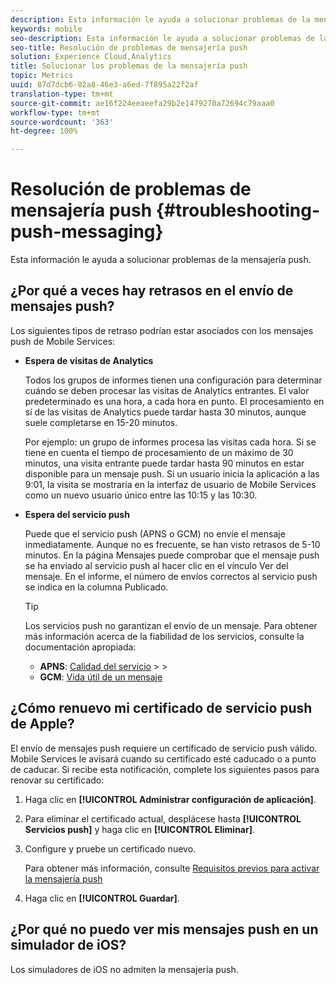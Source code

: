 ```yaml
---
description: Esta información le ayuda a solucionar problemas de la mensajería push.
keywords: mobile
seo-description: Esta información le ayuda a solucionar problemas de la mensajería push.
seo-title: Resolución de problemas de mensajería push
solution: Experience Cloud,Analytics
title: Solucionar los problemas de la mensajería push
topic: Metrics
uuid: 87d7dcb6-82a8-46e3-a6ed-7f895a22f2af
translation-type: tm+mt
source-git-commit: ae16f224eeaeefa29b2e1479270a72694c79aaa0
workflow-type: tm+mt
source-wordcount: '363'
ht-degree: 100%

---
```



# Resolución de problemas de mensajería push {#troubleshooting-push-messaging}

Esta información le ayuda a solucionar problemas de la mensajería push.

## ¿Por qué a veces hay retrasos en el envío de mensajes push?

Los siguientes tipos de retraso podrían estar asociados con los mensajes push de Mobile Services:

* **Espera de visitas de Analytics**

   Todos los grupos de informes tienen una configuración para determinar cuándo se deben procesar las visitas de Analytics entrantes. El valor predeterminado es una hora, a cada hora en punto. El procesamiento en sí de las visitas de Analytics puede tardar hasta 30 minutos, aunque suele completarse en 15-20 minutos.

   Por ejemplo: un grupo de informes procesa las visitas cada hora. Si se tiene en cuenta el tiempo de procesamiento de un máximo de 30 minutos, una visita entrante puede tardar hasta 90 minutos en estar disponible para un mensaje push. Si un usuario inicia la aplicación a las 9:01, la visita se mostraría en la interfaz de usuario de Mobile Services como un nuevo usuario único entre las 10:15 y las 10:30.

* **Espera del servicio push**

   Puede que el servicio push (APNS o GCM) no envíe el mensaje inmediatamente. Aunque no es frecuente, se han visto retrasos de 5-10 minutos. En la página Mensajes puede comprobar que el mensaje push se ha enviado al servicio push al hacer clic en el vínculo Ver del mensaje. En el informe, el número de envíos correctos al servicio push se indica en la columna Publicado.

   >[!TIP]
   >
   >Los servicios push no garantizan el envío de un mensaje. Para obtener más información acerca de la fiabilidad de los servicios, consulte la documentación apropiada:
   >
   >* **APNS**: [Calidad del servicio](https://developer.apple.com/documentation/usernotifications)
      >
      >
   * **GCM**: [Vida útil de un mensaje](https://developers.google.com/cloud-messaging/concept-options)


## ¿Cómo renuevo mi certificado de servicio push de Apple?

El envío de mensajes push requiere un certificado de servicio push válido. Mobile Services le avisará cuando su certificado esté caducado o a punto de caducar. Si recibe esta notificación, complete los siguientes pasos para renovar su certificado:

1. Haga clic en **[!UICONTROL Administrar configuración de aplicación]**.
2. Para eliminar el certificado actual, desplácese hasta **[!UICONTROL Servicios push]** y haga clic en **[!UICONTROL Eliminar]**.
3. Configure y pruebe un certificado nuevo.

   Para obtener más información, consulte [Requisitos previos para activar la mensajería push](/help/using/c-manage-app-settings/c-mob-confg-app/configure-push-messaging/prerequisites-push-messaging.md)

4. Haga clic en **[!UICONTROL Guardar]**.

## ¿Por qué no puedo ver mis mensajes push en un simulador de iOS?

Los simuladores de iOS no admiten la mensajería push.
